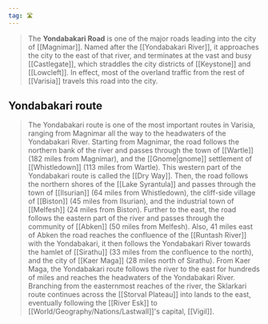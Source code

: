 ```yaml
---
tag: 🛣️
---
```

> The **Yondabakari Road** is one of the major roads leading into the city of [[Magnimar]]. Named after the [[Yondabakari River]], it approaches the city to the east of that river, and terminates at the vast and busy [[Castlegate]], which straddles the city districts of [[Keystone]] and [[Lowcleft]]. In effect, most of the overland traffic from the rest of [[Varisia]] travels this road into the city.


## Yondabakari route

> The Yondabakari route is one of the most important routes in Varisia, ranging from Magnimar all the way to the headwaters of the Yondabakari River. Starting from Magnimar, the road follows the northern bank of the river and passes through the town of [[Wartle]] (182 miles from Magnimar), and the [[Gnome|gnome]] settlement of [[Whistledown]] (113 miles from Wartle). This western part of the Yondabakari route is called the [[Dry Way]]. Then, the road follows the northern shores of the [[Lake Syrantula]] and passes through the town of [[Ilsurian]] (64 miles from Whistledown), the cliff-side village of [[Biston]] (45 miles from Ilsurian), and the industrial town of [[Melfesh]] (24 miles from Biston). Further to the east, the road follows the eastern part of the river and passes through the community of [[Abken]] (50 miles from Melfesh). Also, 41 miles east of Abken the road reaches the confluence of the [[Runtash River]] with the Yondabakari, it then follows the Yondabakari River towards the hamlet of [[Sirathu]] (33 miles from the confluence to the north), and the city of [[Kaer Maga]] (28 miles north of Sirathu). From Kaer Maga, the Yondabakari route follows the river to the east for hundreds of miles and reaches the headwaters of the Yondabakari River. Branching from the easternmost reaches of the river, the Sklarkari route continues across the [[Storval Plateau]] into lands to the east, eventually following the [[River Esk]] to [[World/Geography/Nations/Lastwall]]'s capital, [[Vigil]].








